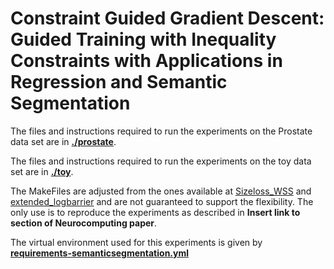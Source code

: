 # Constraint Guided Gradient Descent: Guided Training with Inequality Constraints with Applications in Regression and Semantic Segmentation

The files and instructions required to run the experiments on the Prostate data set are in [__./prostate__](https://github.com/KULeuvenADVISE/CGGD/blob/main/semanticsegmentation/prostate).

The files and instructions required to run the experiments on the toy data set are in [__./toy__](https://github.com/KULeuvenADVISE/CGGD/blob/main/semanticsegmentation/toy).

The MakeFiles are adjusted from the ones available at [Sizeloss_WSS](https://github.com/LIVIAETS/SizeLoss_WSS/tree/master) and [extended_logbarrier](https://github.com/LIVIAETS/extended_logbarrier/tree/master) and are not guaranteed to support the flexibility. The only use is to reproduce the experiments as described in **Insert link to section of Neurocomputing paper**.

The virtual environment used for this experiments is given by [__requirements-semanticsegmentation.yml__](https://github.com/KULeuvenADVISE/CGGD/blob/main/venv-requirements/requirements-semanticsegmentation.yml)
